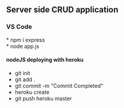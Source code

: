 <h2>Server side CRUD application</h2>

<h3>VS Code</h3>
* npm i express <br>
* node app.js <br>

<h4>nodeJS deploying with heroku</h4>

* git init
* git add .
* git commit -m "Commit Completed"
* heroku create
* git push heroku master
